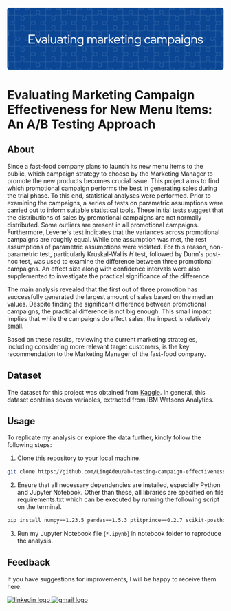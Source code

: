 ![header](header.png)

# Evaluating Marketing Campaign Effectiveness for New Menu Items: An A/B Testing Approach

## About
Since a fast-food company plans to launch its new menu items to the public, which campaign strategy to choose by the Marketing Manager to promote the new products becomes crucial issue. This project aims to find which promotional campaign performs the best in generating sales during the trial phase. To this end, statistical analyses were performed. Prior to examining the campaigns, a series of tests on parametric assumptions were carried out to inform suitable statistical tools. These initial tests suggest that the distributions of sales by promotional campaigns are not normally distributed. Some outliers are present in all promotional campaigns. Furthermore, Levene's test indicates that the variances across promotional campaigns are roughly equal. While one assumption was met, the rest assumptions of parametric assumptions were violated. For this reason, non-parametric test, particularly Kruskal-Wallis *H* test, followed by Dunn's post-hoc test, was used to examine the difference between three promotional campaigns. An effect size along with confidence intervals were also supplemented to investigate the practical significance of the difference.

The main analysis revealed that the first out of three promotion has successfully generated the largest amount of sales based on the median values. Despite finding the significant difference between promotional campaigns, the practical difference is not big enough. This small impact implies that while the campaigns do affect sales, the impact is relatively small.

Based on these results, reviewing the current marketing strategies, including considering more relevant target customers, is the key recommendation to the Marketing Manager of the fast-food company.

## Dataset
The dataset for this project was obtained from [Kaggle](https://www.kaggle.com/datasets/chebotinaa/fast-food-marketing-campaign-ab-test). In general, this dataset contains seven variables, extracted from IBM Watsons Analytics. 

## Usage
To replicate my analysis or explore the data further, kindly follow the following steps:
1. Clone this repository to your local machine.
```bash
git clone https://github.com/LingAdeu/ab-testing-campaign-effectiveness.git
```
2. Ensure that all necessary dependencies are installed, especially Python and Jupyter Notebook. Other than these, all libraries are specified on file requirements.txt which can be executed by running the following script on the terminal.

```bash
pip install numpy==1.23.5 pandas==1.5.3 ptitprince==0.2.7 scikit-posthocs==0.9.0 scipy==1.10.1 seaborn==0.11.0 statsmodels==0.14.2
```
3. Run my Jupyter Notebook file (`*.ipynb`) in notebook folder to reproduce the analysis.

## Feedback
If you have suggestions for improvements, I will be happy to receive them here:

<a href="https://www.linkedin.com/in/adelia-januarto/" target="_blank">
    <img src="https://raw.githubusercontent.com/maurodesouza/profile-readme-generator/master/src/assets/icons/social/linkedin/default.svg" width="52" height="40" alt="linkedin logo"/>
  </a>
<a href="mailto:januartoadelia@gmail.com" target="_blank">
    <img src="https://raw.githubusercontent.com/maurodesouza/profile-readme-generator/master/src/assets/icons/social/gmail/default.svg"  width="52" height="40" alt="gmail logo"/>
  </a>